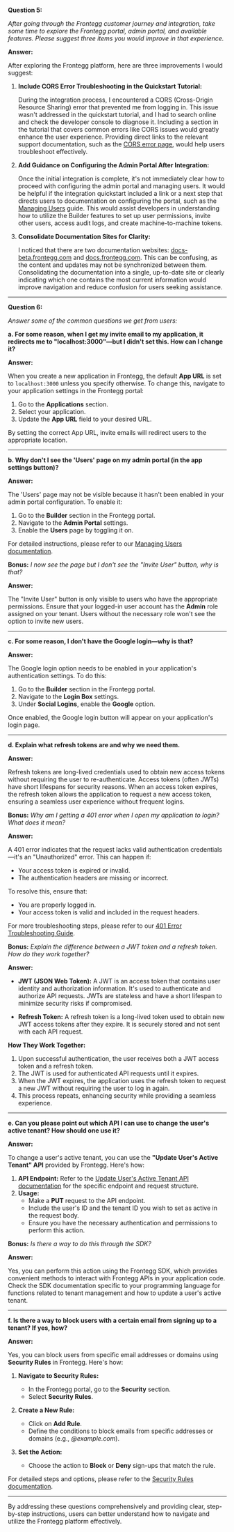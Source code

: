 **Question 5:**

*After going through the Frontegg customer journey and integration, take some time to explore the Frontegg portal, admin portal, and available features. Please suggest three items you would improve in that experience.*

**Answer:**

After exploring the Frontegg platform, here are three improvements I would suggest:

1. **Include CORS Error Troubleshooting in the Quickstart Tutorial:**

   During the integration process, I encountered a CORS (Cross-Origin Resource Sharing) error that prevented me from logging in. This issue wasn't addressed in the quickstart tutorial, and I had to search online and check the developer console to diagnose it. Including a section in the tutorial that covers common errors like CORS issues would greatly enhance the user experience. Providing direct links to the relevant support documentation, such as the [CORS error page](https://support.frontegg.com/hc/en-us/articles/5264971544733-Why-am-I-receiving-CORS-errors-when-trying-to-load-my-app), would help users troubleshoot effectively.

2. **Add Guidance on Configuring the Admin Portal After Integration:**

   Once the initial integration is complete, it's not immediately clear how to proceed with configuring the admin portal and managing users. It would be helpful if the integration quickstart included a link or a next step that directs users to documentation on configuring the portal, such as the [Managing Users](https://docs-beta.frontegg.com/guides/admin-portal/workspace/managing-users-admin-portal) guide. This would assist developers in understanding how to utilize the Builder features to set up user permissions, invite other users, access audit logs, and create machine-to-machine tokens.

3. **Consolidate Documentation Sites for Clarity:**

   I noticed that there are two documentation websites: [docs-beta.frontegg.com](https://docs-beta.frontegg.com) and [docs.frontegg.com](https://docs.frontegg.com). This can be confusing, as the content and updates may not be synchronized between them. Consolidating the documentation into a single, up-to-date site or clearly indicating which one contains the most current information would improve navigation and reduce confusion for users seeking assistance.

---

**Question 6:**

*Answer some of the common questions we get from users:*

**a. For some reason, when I get my invite email to my application, it redirects me to "localhost:3000"—but I didn't set this. How can I change it?**

**Answer:**

When you create a new application in Frontegg, the default **App URL** is set to `localhost:3000` unless you specify otherwise. To change this, navigate to your application settings in the Frontegg portal:

1. Go to the **Applications** section.
2. Select your application.
3. Update the **App URL** field to your desired URL.

By setting the correct App URL, invite emails will redirect users to the appropriate location.

---

**b. Why don't I see the 'Users' page on my admin portal (in the app settings button)?**

**Answer:**

The 'Users' page may not be visible because it hasn't been enabled in your admin portal configuration. To enable it:

1. Go to the **Builder** section in the Frontegg portal.
2. Navigate to the **Admin Portal** settings.
3. Enable the **Users** page by toggling it on.

For detailed instructions, please refer to our [Managing Users documentation](https://docs.frontegg.com/guides/admin-portal/workspace/managing-users-admin-portal).

**Bonus:** *I now see the page but I don't see the "Invite User" button, why is that?*

**Answer:**

The "Invite User" button is only visible to users who have the appropriate permissions. Ensure that your logged-in user account has the **Admin** role assigned on your tenant. Users without the necessary role won't see the option to invite new users.

---

**c. For some reason, I don't have the Google login—why is that?**

**Answer:**

The Google login option needs to be enabled in your application's authentication settings. To do this:

1. Go to the **Builder** section in the Frontegg portal.
2. Navigate to the **Login Box** settings.
3. Under **Social Logins**, enable the **Google** option.

Once enabled, the Google login button will appear on your application's login page.

---

**d. Explain what refresh tokens are and why we need them.**

**Answer:**

Refresh tokens are long-lived credentials used to obtain new access tokens without requiring the user to re-authenticate. Access tokens (often JWTs) have short lifespans for security reasons. When an access token expires, the refresh token allows the application to request a new access token, ensuring a seamless user experience without frequent logins.

**Bonus:** *Why am I getting a 401 error when I open my application to login? What does it mean?*

**Answer:**

A 401 error indicates that the request lacks valid authentication credentials—it's an "Unauthorized" error. This can happen if:

- Your access token is expired or invalid.
- The authentication headers are missing or incorrect.

To resolve this, ensure that:

- You are properly logged in.
- Your access token is valid and included in the request headers.

For more troubleshooting steps, please refer to our [401 Error Troubleshooting Guide](https://support.frontegg.com/hc/en-us/articles/5425090458653-Why-do-I-get-401-error-on-refresh-requests).

**Bonus:** *Explain the difference between a JWT token and a refresh token. How do they work together?*

**Answer:**

- **JWT (JSON Web Token):** A JWT is an access token that contains user identity and authorization information. It's used to authenticate and authorize API requests. JWTs are stateless and have a short lifespan to minimize security risks if compromised.

- **Refresh Token:** A refresh token is a long-lived token used to obtain new JWT access tokens after they expire. It is securely stored and not sent with each API request.

**How They Work Together:**

1. Upon successful authentication, the user receives both a JWT access token and a refresh token.
2. The JWT is used for authenticated API requests until it expires.
3. When the JWT expires, the application uses the refresh token to request a new JWT without requiring the user to log in again.
4. This process repeats, enhancing security while providing a seamless experience.

---

**e. Can you please point out which API I can use to change the user's active tenant? How should one use it?**

**Answer:**

To change a user's active tenant, you can use the **"Update User's Active Tenant" API** provided by Frontegg. Here's how:

1. **API Endpoint:** Refer to the [Update User's Active Tenant API documentation](https://docs.frontegg.com/reference/userscontrollerv1_updateusertenant) for the specific endpoint and request structure.
2. **Usage:**
   - Make a **PUT** request to the API endpoint.
   - Include the user's ID and the tenant ID you wish to set as active in the request body.
   - Ensure you have the necessary authentication and permissions to perform this action.

**Bonus:** *Is there a way to do this through the SDK?*

**Answer:**

Yes, you can perform this action using the Frontegg SDK, which provides convenient methods to interact with Frontegg APIs in your application code. Check the SDK documentation specific to your programming language for functions related to tenant management and how to update a user's active tenant.

---

**f. Is there a way to block users with a certain email from signing up to a tenant? If yes, how?**

**Answer:**

Yes, you can block users from specific email addresses or domains using **Security Rules** in Frontegg. Here's how:

1. **Navigate to Security Rules:**
   - In the Frontegg portal, go to the **Security** section.
   - Select **Security Rules**.

2. **Create a New Rule:**
   - Click on **Add Rule**.
   - Define the conditions to block emails from specific addresses or domains (e.g., *@example.com*).

3. **Set the Action:**
   - Choose the action to **Block** or **Deny** sign-ups that match the rule.

For detailed steps and options, please refer to the [Security Rules documentation](https://docs.frontegg.com/docs/security-rules).

---

By addressing these questions comprehensively and providing clear, step-by-step instructions, users can better understand how to navigate and utilize the Frontegg platform effectively.